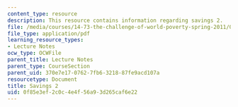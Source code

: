 ```yaml
---
content_type: resource
description: This resource contains information regarding savings 2.
file: /media/courses/14-73-the-challenge-of-world-poverty-spring-2011/0f85e3ef2c0c4e4f56a93d265caf6e22_MIT14_73S11_Lec21_slides.pdf
file_type: application/pdf
learning_resource_types:
- Lecture Notes
ocw_type: OCWFile
parent_title: Lecture Notes
parent_type: CourseSection
parent_uid: 370e7e17-0762-7fb6-3218-87fe9acd107a
resourcetype: Document
title: Savings 2
uid: 0f85e3ef-2c0c-4e4f-56a9-3d265caf6e22
---
```

